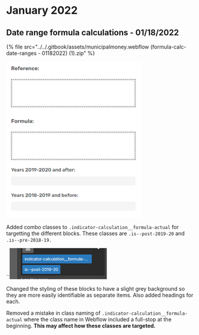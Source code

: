 # January 2022

## Date range formula calculations - 01/18/2022

{% file src="../../.gitbook/assets/municipalmoney.webflow (formula-calc-date-ranges - 01182022) (1).zip" %}

![Static state of calculations block](<../../.gitbook/assets/image (15).png>)

Added combo classes to `.indicator-calculation__formula-actual` for targetting the different blocks. These classes are `.is--post-2019-20` and `.is--pre-2018-19.`

``![](<../../.gitbook/assets/image (14).png>)

Changed the styling of these blocks to have a slight grey background so they are more easily identifiable as separate items. Also added headings for each.

Removed a mistake in class naming of `.indicator-calculation__formula-actual` where the class name in Webflow included a full-stop at the beginning. **This may affect how these classes are targeted.**



